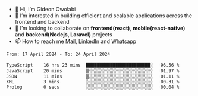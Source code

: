 - 👋 Hi, I’m Gideon Owolabi
- 👀 I’m interested in building efficient and scalable applications across the frontend and backend
- 💞️ I’m looking to collaborate on <b>frontend(react)</b>, <b>mobile(react-native)</b> and <b>backend(Nodejs, Laravel)</b> projects
- 📫 How to reach me <a href="mailto:gideoniyin2021@gmail.com">Mail</a>, <a href="https://www.linkedin.com/in/gideon-owolabi-9b667a232/">LinkedIn</a> and <a href="https://wa.me/2348055377085">Whatsapp</a>

<!---
gude1/gude1 is a ✨ special ✨ repository because its `README.md` (this file) appears on your GitHub profile.
You can click the Preview link to take a look at your changes.
--->

<!--START_SECTION:waka-->

```txt
From: 17 April 2024 - To: 24 April 2024

TypeScript    16 hrs 23 mins  ████████████████████████░   96.56 %
JavaScript    20 mins         ▒░░░░░░░░░░░░░░░░░░░░░░░░   01.97 %
JSON          11 mins         ▒░░░░░░░░░░░░░░░░░░░░░░░░   01.11 %
XML           3 mins          ░░░░░░░░░░░░░░░░░░░░░░░░░   00.31 %
Prolog        0 secs          ░░░░░░░░░░░░░░░░░░░░░░░░░   00.04 %
```

<!--END_SECTION:waka-->
